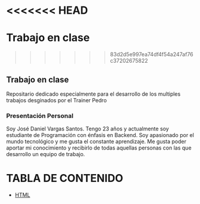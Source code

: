 <<<<<<< HEAD
=======
# Trabajo en clase
>>>>>>> 83d2d5e997ea74df4f54a247af76c37202675822

## Trabajo en clase

Repositario dedicado especialmente para el desarrollo de los multiples trabajos desginados por el Trainer Pedro

### Presentación Personal

Soy José Daniel Vargas Santos. Tengo 23 años y actualmente soy estudiante de Programación con énfasis en Backend. Soy apasionado por el mundo tecnológico y me gusta el constante aprendizaje. Me gusta poder aportar mi conocimiento y recibirlo de todas aquellas personas con las que desarrollo un equipo de trabajo.

# TABLA DE CONTENIDO

- [HTML](./HTML/)

